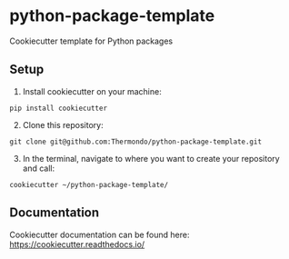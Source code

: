 # python-package-template
Cookiecutter template for Python packages

Setup
-----

1. Install cookiecutter on your machine:

`pip install cookiecutter`


2. Clone this repository:

`git clone git@github.com:Thermondo/python-package-template.git`


3. In the terminal, navigate to where you want to create your repository and call:

`cookiecutter ~/python-package-template/`

Documentation
-------------

Cookiecutter documentation can be found here:
https://cookiecutter.readthedocs.io/
